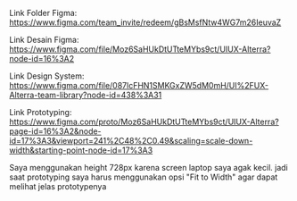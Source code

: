 Link Folder Figma: https://www.figma.com/team_invite/redeem/gBsMsfNtw4WG7m26IeuvaZ


Link Desain Figma: https://www.figma.com/file/Moz6SaHUkDtUTteMYbs9ct/UIUX-Alterra?node-id=16%3A2


Link Design System: https://www.figma.com/file/087lcFHN1SMKGxZW5dM0mH/UI%2FUX-Alterra-team-library?node-id=438%3A31


Link Prototyping: https://www.figma.com/proto/Moz6SaHUkDtUTteMYbs9ct/UIUX-Alterra?page-id=16%3A2&node-id=17%3A3&viewport=241%2C48%2C0.49&scaling=scale-down-width&starting-point-node-id=17%3A3


Saya menggunakan height 728px karena screen laptop saya agak kecil. jadi saat prototyping saya harus menggunakan opsi "Fit to Width" agar dapat melihat jelas prototypenya
